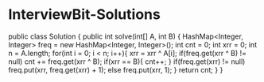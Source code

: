 # InterviewBit-Solutions
public class Solution {
    public int solve(int[] A, int B) {
        HashMap<Integer, Integer> freq =  new HashMap<Integer, Integer>();
        int cnt = 0;
        int xrr = 0;
        int n = A.length;
        for(int i = 0; i < n; i++){
            xrr = xrr ^ A[i];
            if(freq.get(xrr ^ B) != null)
                cnt += freq.get(xrr ^ B);
            if(xrr == B){
                cnt++;
            }
            if(freq.get(xrr) != null)
                freq.put(xrr, freq.get(xrr) + 1);
            else freq.put(xrr, 1);
        }
        return cnt;
    }
}
